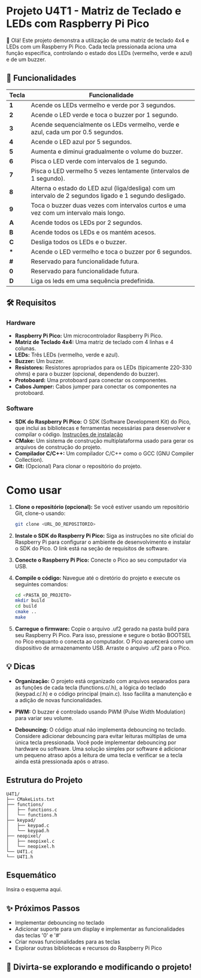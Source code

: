 # Projeto U4T1 - Matriz de Teclado e LEDs com Raspberry Pi Pico

👋 Olá! Este projeto demonstra a utilização de uma matriz de teclado 4x4 e LEDs com um Raspberry Pi Pico.  Cada tecla pressionada aciona uma função específica, controlando o estado dos LEDs (vermelho, verde e azul) e de um buzzer.


## 🚀 Funcionalidades

| Tecla | Funcionalidade                                      |
|-------|---------------------------------------------------|
| **1**  | Acende os LEDs vermelho e verde por 3 segundos.   |
| **2**  | Acende o LED verde e toca o buzzer por 1 segundo.    |
| **3**  | Acende sequencialmente os LEDs vermelho, verde e azul, cada um por 0.5 segundos. |
| **4**  | Acende o LED azul por 5 segundos.                 |
| **5**  | Aumenta e diminui gradualmente o volume do buzzer. |
| **6**  | Pisca o LED verde com intervalos de 1 segundo.     |
| **7**  | Pisca o LED vermelho 5 vezes lentamente (intervalos de 1 segundo). |
| **8**  | Alterna o estado do LED azul (liga/desliga) com um intervalo de 2 segundos ligado e 1 segundo desligado. |
| **9**  | Toca o buzzer duas vezes com intervalos curtos e uma vez com um intervalo mais longo. |
| **A**  | Acende todos os LEDs por 2 segundos.              |
| **B**  | Acende todos os LEDs e os mantém acesos.          |
| **C**  | Desliga todos os LEDs e o buzzer.                |
| **\*** | Acende o LED vermelho e toca o buzzer por 6 segundos. |
| **#**  | Reservado para funcionalidade futura.             |
| **0**  | Reservado para funcionalidade futura.             |
| **D**  | Liga os leds em uma sequência predefinida. |



## 🛠️ Requisitos

### Hardware

* **Raspberry Pi Pico:**  Um microcontrolador Raspberry Pi Pico.
* **Matriz de Teclado 4x4:** Uma matriz de teclado com 4 linhas e 4 colunas.
* **LEDs:** Três LEDs (vermelho, verde e azul).
* **Buzzer:** Um buzzer.
* **Resistores:** Resistores apropriados para os LEDs (tipicamente 220-330 ohms) e para o buzzer (opcional, dependendo do buzzer).
* **Protoboard:** Uma protoboard para conectar os componentes.
* **Cabos Jumper:** Cabos jumper para conectar os componentes na protoboard.


### Software

* **SDK do Raspberry Pi Pico:** O SDK (Software Development Kit) do Pico, que inclui as bibliotecas e ferramentas necessárias para desenvolver e compilar o código. [Instruções de instalação](https://www.raspberrypi.com/documentation/pico/getting-started/)
* **CMake:** Um sistema de construção multiplataforma usado para gerar os arquivos de construção do projeto.
* **Compilador C/C++:**  Um compilador C/C++ como o GCC (GNU Compiler Collection).
* **Git:** (Opcional) Para clonar o repositório do projeto.


# Como usar

1. **Clone o repositório (opcional):**
   Se você estiver usando um repositório Git, clone-o usando:
   ```bash
   git clone <URL_DO_REPOSITORIO>
   ```

2. **Instale o SDK do Raspberry Pi Pico:**
   Siga as instruções no site oficial do Raspberry Pi para configurar o ambiente de desenvolvimento e instalar o SDK do Pico. O link está na seção de requisitos de software.

3. **Conecte o Raspberry Pi Pico:**
   Conecte o Pico ao seu computador via USB.

4. **Compile o código:**
   Navegue até o diretório do projeto e execute os seguintes comandos:
   ```bash
   cd <PASTA_DO_PROJETO>
   mkdir build
   cd build
   cmake ..
   make
   ```

5. **Carregue o firmware:**
   Copie o arquivo .uf2 gerado na pasta build para seu Raspberry Pi Pico. Para isso, pressione e segure o botão BOOTSEL no Pico enquanto o conecta ao computador. O Pico aparecerá como um dispositivo de armazenamento USB. Arraste o arquivo .uf2 para o Pico.

## 💡 Dicas

* **Organização:** O projeto está organizado com arquivos separados para as funções de cada tecla (functions.c/.h), a lógica do teclado (keypad.c/.h) e o código principal (main.c). Isso facilita a manutenção e a adição de novas funcionalidades.

* **PWM:** O buzzer é controlado usando PWM (Pulse Width Modulation) para variar seu volume.

* **Debouncing:** O código atual não implementa debouncing no teclado. Considere adicionar debouncing para evitar leituras múltiplas de uma única tecla pressionada. Você pode implementar debouncing por hardware ou software. Uma solução simples por software é adicionar um pequeno atraso após a leitura de uma tecla e verificar se a tecla ainda está pressionada após o atraso.

## Estrutura do Projeto
```
U4T1/
├── CMakeLists.txt
├── functions/
│   ├── functions.c
│   └── functions.h
├── keypad/
│   ├── keypad.c
│   └── keypad.h
├── neopixel/
│   ├── neopixel.c
│   └── neopixel.h
└── U4T1.c
└── U4T1.h
```

## Esquemático
Insira o esquema aqui.

## ✨ Próximos Passos

* Implementar debouncing no teclado
* Adicionar suporte para um display e implementar as funcionalidades das teclas '0' e '#'
* Criar novas funcionalidades para as teclas
* Explorar outras bibliotecas e recursos do Raspberry Pi Pico

## 🎉 Divirta-se explorando e modificando o projeto!
